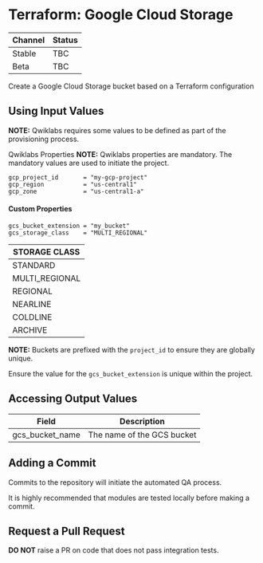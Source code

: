 # Terraform: Google Cloud Storage 

| Channel | Status |
|---------|--------|
| Stable  | TBC    | 
| Beta    | TBC    | 

Create a Google Cloud Storage bucket based on a Terraform configuration

## Using Input Values 

__NOTE:__ Qwiklabs requires some values to be defined as part of the provisioning process. 

Qwiklabs Properties
__NOTE:__ Qwiklabs properties are mandatory. 
The mandatory values are used to initiate the project.
```
gcp_project_id       = "my-gcp-project"
gcp_region           = "us-central1"
gcp_zone             = "us-central1-a"
```

#### Custom Properties

```
gcs_bucket_extension = "my_bucket"
gcs_storage_class    = "MULTI_REGIONAL"
```

| STORAGE CLASS |
|---------------|
| STANDARD |
| MULTI_REGIONAL |
| REGIONAL | 
| NEARLINE |
| COLDLINE |
| ARCHIVE  |


__NOTE:__ Buckets are prefixed with the `project_id` to ensure they are globally unique.

Ensure the value for the `gcs_bucket_extension` is unique within the project.

## Accessing Output Values 

| Field | Description |
|-------|-------------|
| gcs_bucket_name | The name of the GCS bucket |

## Adding a Commit 

Commits to the repository will initiate the automated QA process.

It is highly recommended that modules are tested locally before making a commit.

## Request a Pull Request

__DO NOT__ raise a PR on code that does not pass integration tests.
